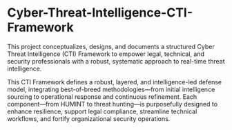 # Cyber-Threat-Intelligence-CTI-Framework

This project conceptualizes, designs, and documents a structured Cyber Threat Intelligence (CTI) Framework to empower legal, technical, and security professionals with a robust, systematic approach to real-time threat intelligence.

This CTI Framework defines a robust, layered, and intelligence-led defense model, integrating best-of-breed methodologies—from initial intelligence sourcing to operational response and continuous refinement. Each component—from HUMINT to threat hunting—is purposefully designed to enhance resilience, support legal compliance, streamline technical workflows, and fortify organizational security operations.
